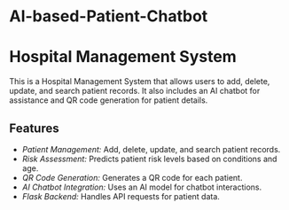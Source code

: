 # AI-based-Patient-Chatbot

# Hospital Management System

This is a Hospital Management System that allows users to add, delete, update, and search patient records. It also includes an AI chatbot for assistance and QR code generation for patient details.

## Features

- *Patient Management:* Add, delete, update, and search patient records.
- *Risk Assessment:* Predicts patient risk levels based on conditions and age.
- *QR Code Generation:* Generates a QR code for each patient.
- *AI Chatbot Integration:* Uses an AI model for chatbot interactions.
- *Flask Backend:* Handles API requests for patient data.
